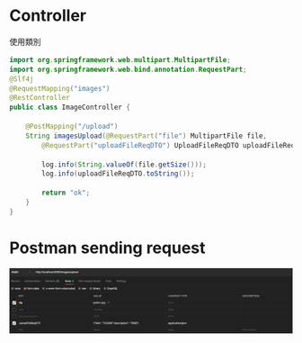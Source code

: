 # Controller
使用類別

```java
import org.springframework.web.multipart.MultipartFile;
import org.springframework.web.bind.annotation.RequestPart;
@Slf4j
@RequestMapping("images")
@RestController
public class ImageController {

	@PostMapping("/upload")
	String imagesUpload(@RequestPart("file") MultipartFile file,
    	@RequestPart("uploadFileReqDTO") UploadFileReqDTO uploadFileReqDTO) {

		log.info(String.valueOf(file.getSize()));
		log.info(uploadFileReqDTO.toString());

		return "ok";
	}
}
```

# Postman sending request
![MultipartFile and json](/Sending%20different%20content%20types/multipart_and_json_postman.png)
